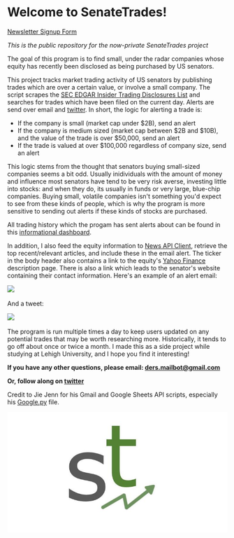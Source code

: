 # Welcome to SenateTrades!

[Newsletter Signup Form](https://docs.google.com/forms/d/e/1FAIpQLScnSVtK0tDMzJJEuNwqXYTuMK2RWexg0pDT3X9ZJiQHW6beeQ/viewform?usp=sf_link)

<i>This is the public repository for the now-private SenateTrades project</i>

<p>
    The goal of this program is to find small, under the radar companies whose equity has recently been disclosed as being purchased by US senators.
</p>

This project tracks market trading activity of US senators by publishing trades which are over a certain value, or involve a small company. The script scrapes the [SEC EDGAR Insider Trading Disclosures List](https://sec.report/Senate-Stock-Disclosures) and searches for trades which have been filed on the current day. Alerts are send over email and [twitter](https://twitter.com/Senate_Trades). In short, the logic for alerting a trade is:
- If the company is small (market cap under $2B), send an alert
- If the company is medium sized (market cap between $2B and $10B), and the value of the trade is over $50,000, send an alert
- If the trade is valued at over $100,000 regardless of company size, send an alert

This logic stems from the thought that senators buying small-sized companies seems a bit odd. Usually inidividuals with the amount of money and influence most senators have tend
to be very risk averse, investing little into stocks: and when they do, its usually in funds or very large, blue-chip companies. Buying small, volatile companies isn't something you'd expect to see from these kinds of people, which is why the program is more sensitive to sending out alerts if these kinds of stocks are purchased.

All trading history which the progam has sent alerts about can be found in this [informational dashboard](https://docs.google.com/spreadsheets/d/14eg98rZU5Rza-MeUQMQJAaJD90Iz4OwTniB5Pd4vrzE).

In addition, I also feed the equity information to [News API Client](https://newsapi.org/docs/client-libraries/python), retrieve the top recent/relevant articles, and include these in the email alert. The ticker in the body header also contains a link to the equity's [Yahoo Finance](https://finance.yahoo.com/) description page. There is also a link which leads to the senator's website containing their contact information. Here's an example of an alert email:

![](/res/repo_pics/sample_email.png)

And a tweet:

![](/res/repo_pics/sample_tweet.png)

The program is run multiple times a day to keep users updated on any potential trades that may be worth researching more. Historically, it tends to go off about once or twice a month. I made this as a side project while studying at Lehigh University, and I hope you find it interesting!

<b> If you have any other questions, please email:
ders.mailbot@gmail.com

Or, follow along on [twitter](https://twitter.com/Senate_Trades)
</b>

Credit to Jie Jenn for his Gmail and Google Sheets API scripts, especially his [Google.py](/main/Google.py) file.

![](/res/repo_pics/git_logo.JPG)

